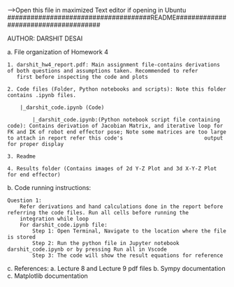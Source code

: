 -->Open this file in maximized Text editor if opening in Ubuntu
#####################################README#####################################

AUTHOR: DARSHIT DESAI

a. File organization of Homework 4
	
	1. darshit_hw4_report.pdf: Main assignment file-contains derivations of both questions and assumptions taken. Recommended to refer 
	   first before inspecting the code and plots
	
	2. Code files (Folder, Python notebooks and scripts): Note this folder contains .ipynb files.
	
		|_darshit_code.ipynb (Code)
		
			|_darshit_code.ipynb:(Python notebook script file containing code): Contains derivation of Jacobian Matrix, and iterative loop for 						FK and IK of robot end effector pose; Note some matrices are too large to attach in report refer this code's 						  output for proper display
	
	3. Readme
	
	4. Results folder (Contains images of 2d Y-Z Plot and 3d X-Y-Z Plot for end effector)
	
b. Code running instructions:

	Question 1:
		Refer derivations and hand calculations done in the report before referring the code files. Run all cells before running the 
		integration while loop
		For darshit_code.ipynb file:
			Step 1: Open Terminal, Navigate to the location where the file is stored
			Step 2: Run the python file in Jupyter notebook darshit_code.ipynb or by pressing Run all in Vscode
			Step 3: The code will show the result equations for reference
c. References:
	a. Lecture 8 and Lecture 9 pdf files
	b. Sympy documentation
	c. Matplotlib documentation
	
